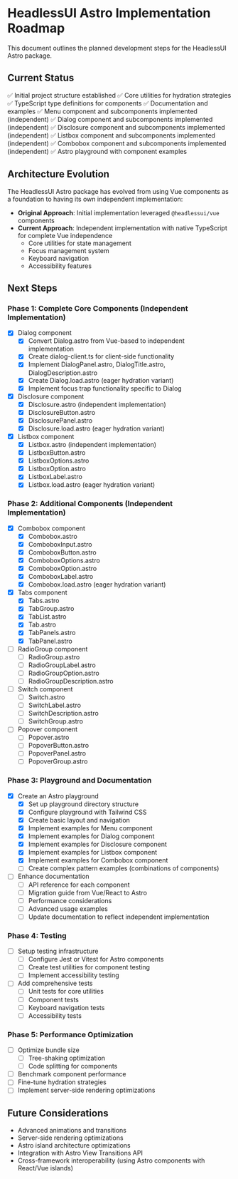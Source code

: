 # HeadlessUI Astro Implementation Roadmap

This document outlines the planned development steps for the HeadlessUI Astro package.

## Current Status

✅ Initial project structure established
✅ Core utilities for hydration strategies
✅ TypeScript type definitions for components
✅ Documentation and examples
✅ Menu component and subcomponents implemented (independent)
✅ Dialog component and subcomponents implemented (independent)
✅ Disclosure component and subcomponents implemented (independent)
✅ Listbox component and subcomponents implemented (independent)
✅ Combobox component and subcomponents implemented (independent)
✅ Astro playground with component examples

## Architecture Evolution

The HeadlessUI Astro package has evolved from using Vue components as a foundation to having its own independent implementation:

- **Original Approach**: Initial implementation leveraged `@headlessui/vue` components
- **Current Approach**: Independent implementation with native TypeScript for complete Vue independence
  - Core utilities for state management
  - Focus management system
  - Keyboard navigation
  - Accessibility features

## Next Steps

### Phase 1: Complete Core Components (Independent Implementation)

- [x] Dialog component
  - [x] Convert Dialog.astro from Vue-based to independent implementation
  - [x] Create dialog-client.ts for client-side functionality
  - [x] Implement DialogPanel.astro, DialogTitle.astro, DialogDescription.astro
  - [x] Create Dialog.load.astro (eager hydration variant)
  - [x] Implement focus trap functionality specific to Dialog

- [x] Disclosure component
  - [x] Disclosure.astro (independent implementation)
  - [x] DisclosureButton.astro
  - [x] DisclosurePanel.astro
  - [x] Disclosure.load.astro (eager hydration variant)

- [x] Listbox component
  - [x] Listbox.astro (independent implementation)
  - [x] ListboxButton.astro
  - [x] ListboxOptions.astro
  - [x] ListboxOption.astro
  - [x] ListboxLabel.astro
  - [x] Listbox.load.astro (eager hydration variant)

### Phase 2: Additional Components (Independent Implementation)

- [x] Combobox component
  - [x] Combobox.astro
  - [x] ComboboxInput.astro
  - [x] ComboboxButton.astro
  - [x] ComboboxOptions.astro
  - [x] ComboboxOption.astro
  - [x] ComboboxLabel.astro
  - [x] Combobox.load.astro (eager hydration variant)

- [x] Tabs component
  - [x] Tabs.astro
  - [x] TabGroup.astro
  - [x] TabList.astro
  - [x] Tab.astro
  - [x] TabPanels.astro
  - [x] TabPanel.astro

- [ ] RadioGroup component
  - [ ] RadioGroup.astro
  - [ ] RadioGroupLabel.astro
  - [ ] RadioGroupOption.astro
  - [ ] RadioGroupDescription.astro

- [ ] Switch component
  - [ ] Switch.astro
  - [ ] SwitchLabel.astro
  - [ ] SwitchDescription.astro
  - [ ] SwitchGroup.astro

- [ ] Popover component
  - [ ] Popover.astro
  - [ ] PopoverButton.astro
  - [ ] PopoverPanel.astro
  - [ ] PopoverGroup.astro

### Phase 3: Playground and Documentation

- [x] Create an Astro playground
  - [x] Set up playground directory structure
  - [x] Configure playground with Tailwind CSS
  - [x] Create basic layout and navigation
  - [x] Implement examples for Menu component
  - [x] Implement examples for Dialog component
  - [x] Implement examples for Disclosure component
  - [x] Implement examples for Listbox component
  - [x] Implement examples for Combobox component
  - [ ] Create complex pattern examples (combinations of components)

- [ ] Enhance documentation
  - [ ] API reference for each component
  - [ ] Migration guide from Vue/React to Astro
  - [ ] Performance considerations
  - [ ] Advanced usage examples
  - [ ] Update documentation to reflect independent implementation

### Phase 4: Testing

- [ ] Setup testing infrastructure
  - [ ] Configure Jest or Vitest for Astro components
  - [ ] Create test utilities for component testing
  - [ ] Implement accessibility testing

- [ ] Add comprehensive tests
  - [ ] Unit tests for core utilities
  - [ ] Component tests
  - [ ] Keyboard navigation tests
  - [ ] Accessibility tests

### Phase 5: Performance Optimization

- [ ] Optimize bundle size
  - [ ] Tree-shaking optimization
  - [ ] Code splitting for components
- [ ] Benchmark component performance
- [ ] Fine-tune hydration strategies
- [ ] Implement server-side rendering optimizations

## Future Considerations

- Advanced animations and transitions
- Server-side rendering optimizations
- Astro island architecture optimizations
- Integration with Astro View Transitions API
- Cross-framework interoperability (using Astro components with React/Vue islands)
